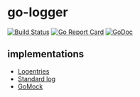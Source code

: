 # go-logger

[![Build Status](https://travis-ci.org/Nivl/go-logger.svg)](https://travis-ci.org/Nivl/go-logger)
[![Go Report Card](https://goreportcard.com/badge/github.com/nivl/go-logger)](https://goreportcard.com/report/github.com/nivl/go-logger)
[![GoDoc](https://godoc.org/github.com/Nivl/go-logger?status.svg)](https://godoc.org/github.com/Nivl/go-logger)

## implementations

* [Logentries](https://godoc.org/github.com/Nivl/go-logger/implementations/lelogger)
* [Standard log](https://godoc.org/github.com/Nivl/go-logger/implementations/stdlogger)
* [GoMock](https://godoc.org/github.com/Nivl/go-logger/implementations/mocklogger)